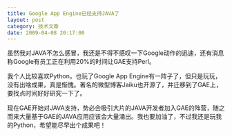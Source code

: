 ```yaml
---
title: Google App Engine已经支持JAVA了
layout: post
category: 技术文章
date: 2009-04-08 20:17:00
---
```


虽然我对JAVA不怎么感冒，我还是不得不感叹一下Google动作的迅速，还有消息称Google有员工正在利用20%的时间让GAE支持Perl。

我个人比较喜欢Python，也玩了Google App Engine有一阵子了，但只是玩玩，没有出啥成果，真是惭愧。著名的微型博客Jaiku也开源了，并迁移到了GAE上，要找点时间好好研究一下了。

现在GAE开始对JAVA支持，势必会吸引大片的JAVA开发者加入GAE的阵营，随之而来大量基于GAE的JAVA应用应该会大量涌出。我也要加油了，不过我还是玩我的Python，希望能尽早出个成果吧！ 
